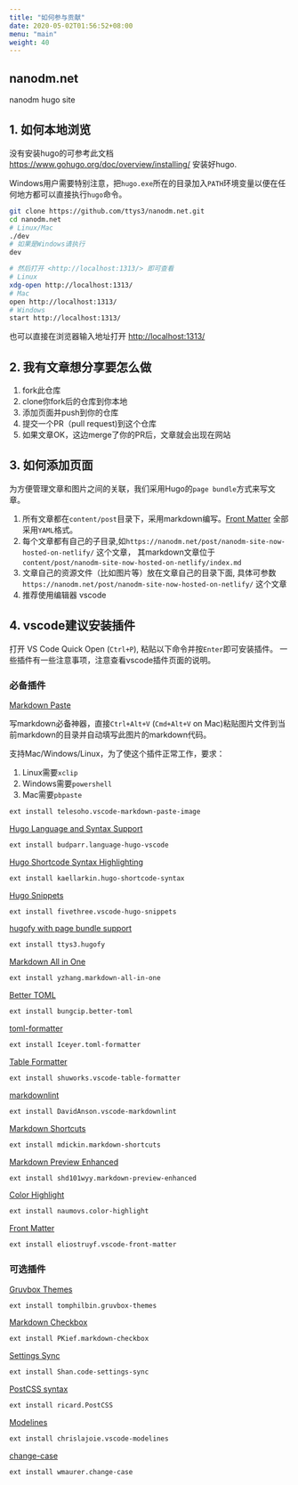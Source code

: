 ```yaml
---
title: "如何参与贡献"
date: 2020-05-02T01:56:52+08:00
menu: "main"
weight: 40
---
```


## nanodm.net

nanodm hugo site

## 1. 如何本地浏览

没有安装hugo的可参考此文档<https://www.gohugo.org/doc/overview/installing/> 安装好hugo.

Windows用户需要特别注意，把`hugo.exe`所在的目录加入`PATH`环境变量以便在任何地方都可以直接执行`hugo`命令。

```bash
git clone https://github.com/ttys3/nanodm.net.git
cd nanodm.net
# Linux/Mac
./dev
# 如果是Windows请执行
dev

# 然后打开 <http://localhost:1313/> 即可查看
# Linux
xdg-open http://localhost:1313/
# Mac
open http://localhost:1313/
# Windows
start http://localhost:1313/
```

也可以直接在浏览器输入地址打开 <http://localhost:1313/>

## 2. 我有文章想分享要怎么做

1. fork此仓库
2. clone你fork后的仓库到你本地
3. 添加页面并push到你的仓库
4. 提交一个PR（pull request)到这个仓库
5. 如果文章OK，这边merge了你的PR后，文章就会出现在网站

## 3. 如何添加页面

为方便管理文章和图片之间的关联，我们采用Hugo的`page bundle`方式来写文章。

1. 所有文章都在`content/post`目录下，采用markdown编写。[Front Matter](https://gohugo.io/content-management/front-matter/) 全部采用`YAML`格式。
2. 每个文章都有自己的子目录,如`https://nanodm.net/post/nanodm-site-now-hosted-on-netlify/` 这个文章，
其markdown文章位于`content/post/nanodm-site-now-hosted-on-netlify/index.md`
3. 文章自己的资源文件（比如图片等）放在文章自己的目录下面, 具体可参数`https://nanodm.net/post/nanodm-site-now-hosted-on-netlify/` 这个文章
4. 推荐使用编辑器 vscode

## 4. vscode建议安装插件

打开 VS Code Quick Open (`Ctrl+P`), 粘贴以下命令并按`Enter`即可安装插件。
一些插件有一些注意事项，注意查看vscode插件页面的说明。

### 必备插件

[Markdown Paste](https://marketplace.visualstudio.com/items?itemName=telesoho.vscode-markdown-paste-image)

写markdown必备神器，直接`Ctrl+Alt+V` (`Cmd+Alt+V` on Mac)粘贴图片文件到当前markdown的目录并自动填写此图片的markdown代码。

支持Mac/Windows/Linux，为了使这个插件正常工作，要求：

1. Linux需要`xclip`
2. Windows需要`powershell`
3. Mac需要`pbpaste`

```bash
ext install telesoho.vscode-markdown-paste-image
```

[](https://raw.githubusercontent.com/telesoho/vscode-markdown-paste-image/master/res/markdown_paste_demo_min.gif)

[Hugo Language and Syntax Support](https://marketplace.visualstudio.com/items?itemName=budparr.language-hugo-vscode)

```bash
ext install budparr.language-hugo-vscode
```

[Hugo Shortcode Syntax Highlighting](https://marketplace.visualstudio.com/items?itemName=kaellarkin.hugo-shortcode-syntax)

```bash
ext install kaellarkin.hugo-shortcode-syntax
```

[Hugo Snippets](https://marketplace.visualstudio.com/items?itemName=fivethree.vscode-hugo-snippets)

```bash
ext install fivethree.vscode-hugo-snippets
```

[hugofy with page bundle support](https://marketplace.visualstudio.com/items?itemName=ttys3.hugofy)

```bash
ext install ttys3.hugofy
```

[Markdown All in One](https://marketplace.visualstudio.com/items?itemName=yzhang.markdown-all-in-one)

```bash
ext install yzhang.markdown-all-in-one
```

[Better TOML](https://marketplace.visualstudio.com/items?itemName=bungcip.better-toml)

```bash
ext install bungcip.better-toml
```

[toml-formatter](https://marketplace.visualstudio.com/items?itemName=Iceyer.toml-formatter)

```bash
ext install Iceyer.toml-formatter
```

[Table Formatter](https://marketplace.visualstudio.com/items?itemName=shuworks.vscode-table-formatter)

```bash
ext install shuworks.vscode-table-formatter
```

[markdownlint](https://marketplace.visualstudio.com/items?itemName=DavidAnson.vscode-markdownlint)

```bash
ext install DavidAnson.vscode-markdownlint
```

[Markdown Shortcuts](https://marketplace.visualstudio.com/items?itemName=mdickin.markdown-shortcuts)

```bash
ext install mdickin.markdown-shortcuts
```

[Markdown Preview Enhanced](https://marketplace.visualstudio.com/items?itemName=shd101wyy.markdown-preview-enhanced)

```bash
ext install shd101wyy.markdown-preview-enhanced
```

[Color Highlight](https://marketplace.visualstudio.com/items?itemName=naumovs.color-highlight)

```bash
ext install naumovs.color-highlight
```

[Front Matter](https://marketplace.visualstudio.com/items?itemName=eliostruyf.vscode-front-matter)

```bash
ext install eliostruyf.vscode-front-matter
```

### 可选插件

[Gruvbox Themes](https://marketplace.visualstudio.com/items?itemName=tomphilbin.gruvbox-themes)

```bash
ext install tomphilbin.gruvbox-themes
```

[Markdown Checkbox](https://marketplace.visualstudio.com/items?itemName=PKief.markdown-checkbox)

```bash
ext install PKief.markdown-checkbox
```

[Settings Sync](https://marketplace.visualstudio.com/items?itemName=Shan.code-settings-sync)

```bash
ext install Shan.code-settings-sync
```

[PostCSS syntax](https://marketplace.visualstudio.com/items?itemName=ricard.PostCSS)

```bash
ext install ricard.PostCSS
```

[Modelines](https://marketplace.visualstudio.com/items?itemName=chrislajoie.vscode-modelines)

```bash
ext install chrislajoie.vscode-modelines
```

[change-case](https://marketplace.visualstudio.com/items?itemName=wmaurer.change-case)

```bash
ext install wmaurer.change-case
```